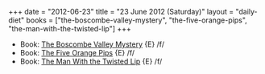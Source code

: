 +++
date = "2012-06-23"
title = "23 June 2012 (Saturday)"
layout = "daily-diet"
books = ["the-boscombe-valley-mystery", "the-five-orange-pips", "the-man-with-the-twisted-lip"]
+++

<ul>
<li class="entry books">Book: <a href="/books/the-boscombe-valley-mystery">The Boscombe Valley Mystery</a> {E} /f/</li>
<li class="entry books">Book: <a href="/books/the-five-orange-pips">The Five Orange Pips</a> {E} /f/</li>
<li class="entry books">Book: <a href="/books/the-man-with-the-twisted-lip">The Man With the Twisted Lip</a> {E} /f/</li>
</ul>